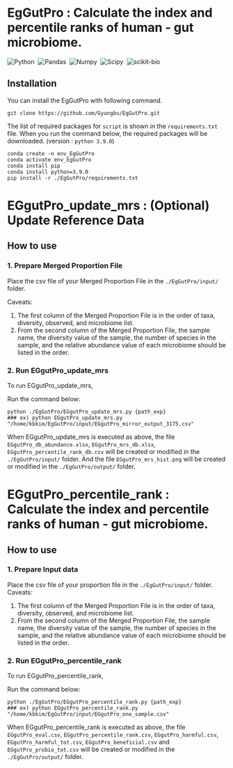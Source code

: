 # EgGutPro : Calculate the index and percentile ranks of human - gut microbiome.

![Python](https://img.shields.io/badge/Python-v3.9.0-blue.svg?style=flat&logo=python)&nbsp;
![Pandas](https://img.shields.io/badge/pandas-v2.0.1-blue.svg?style=flat&logo=pandas)&nbsp;
![Numpy](https://img.shields.io/badge/NumPy-v1.24.3-blue.svg?style=flat&logo=numpy)&nbsp;
![Scipy](https://img.shields.io/badge/SciPy-v1.10.1-blue.svg?style=flat&logo=scipy)&nbsp;
![scikit-bio](https://img.shields.io/badge/scikit_bio-grey.svg?style=flat&logo=scikit-bio)&nbsp;

## Installation

You can install the EgGutPro with following command.
	
	git clone https://github.com/Gyungbu/EgGutPro.git
 
The list of required packages for `script` is shown in the `requirements.txt` file. When you run the command below, the required packages will be downloaded. (version : `python 3.9.0`)
	
	conda create -n env_EgGutPro
	conda activate env_EgGutPro
	conda install pip  
	conda install python=3.9.0
	pip install -r ./EgGutPro/requirements.txt 

# EGgutPro_update_mrs : (Optional) Update Reference Data
## How to use

### 1. Prepare Merged Proportion File
Place the csv file of your Merged Proportion File in the `./EgGutPro/input/` folder.

Caveats: 

1. The first column of the Merged Proportion File is in the order of taxa, diversity, observed, and microbiome list.
2. From the second column of the Merged Proportion File, the sample name, the diversity value of the sample, the number of species in the sample, and the relative abundance value of each microbiome should be listed in the order.


### 2. Run EGgutPro_update_mrs
To run EGgutPro_update_mrs,
 
Run the command below:
  
    python ./EgGutPro/EGgutPro_update_mrs.py {path_exp}
    ### ex) python EGgutPro_update_mrs.py "/home/kbkim/EgGutPro/input/EGgutPro_mirror_output_3175.csv"
   
    
    
When EGgutPro_update_mrs is executed as above, the file `EGgutPro_db_abundance.xlsx`, `EGgutPro_mrs_db.xlsx`, `EGgutPro_percentile_rank_db.csv` will be created or modified in the `./EgGutPro/input/` folder.
And the file `EGgutPro_mrs_hist.png` will be created or modified in the `./EgGutPro/output/` folder.


# EGgutPro_percentile_rank : Calculate the index and percentile ranks of human - gut microbiome.
## How to use

### 1. Prepare Input data
Place the csv file of your proportion file in the `./EgGutPro/input/` folder.
Caveats: 

1. The first column of the Merged Proportion File is in the order of taxa, diversity, observed, and microbiome list.
2. From the second column of the Merged Proportion File, the sample name, the diversity value of the sample, the number of species in the sample, and the relative abundance value of each microbiome should be listed in the order.


### 2. Run EGgutPro_percentile_rank
To run EGgutPro_percentile_rank,
 
Run the command below:

    python ./EgGutPro/EGgutPro_percentile_rank.py {path_exp}
    ### ex) python EGgutPro_percentile_rank.py "/home/kbkim/EgGutPro/input/EGgutPro_one_sample.csv"
    
When EGgutPro_percentile_rank is executed as above, the file `EGgutPro_eval.csv`, `EGgutPro_percentile_rank.csv`, `EGgutPro_harmful.csv`, `EGgutPro_harmful_tot.csv`, `EGgutPro_beneficial.csv` and `EGgutPro_probio_tot.csv` will be created or modified in the `./EgGutPro/output/` folder.


